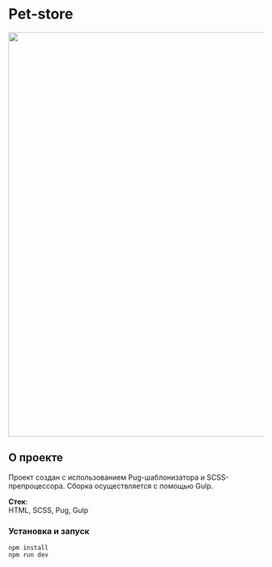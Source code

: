 # Pet-store  


<div align="center"><img src='https://github.com/AnSannikova/pet-store/assets/104262582/5c54ca41-99ed-4fa0-a2a3-c99d4b50e5d0' width='800' /></div>


## О проекте
Проект создан с использованием Pug-шаблонизатора и SCSS-препроцессора. Сборка осуществляется с помощью Gulp.

**Стек**:  
HTML, SCSS, Pug, Gulp


### Установка и запуск

```
npm install
npm run dev
```
